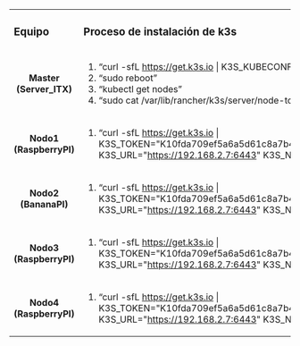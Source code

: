 <table>
 <tr>
  <td><h3> Equipo </h3></td>
  <td><h3> Proceso de instalación de k3s </h3></td>
 </tr>
 
 <tr>
  <td align="center"><b> Master (Server_ITX) </b></td>
  <td>
  
  1. “curl -sfL https://get.k3s.io | K3S_KUBECONFIG_MODE="644" sh -s -“
  2. “sudo reboot”
  3. “kubectl get nodes”
  4. “sudo cat /var/lib/rancher/k3s/server/node-token”
  
  </td>
 </tr>
 
 
 <tr>
  <td align="center"><b> Nodo1 (RaspberryPI) </b></td>
  <td>
  
  1. “curl -sfL https://get.k3s.io | K3S_TOKEN="K10fda709ef5a6a5d61c8a7b42fdab8d82fc4fa059149424403d6db3ef967605aeb::server:da079804ac9d07934d62b2ae91c2da55" K3S_URL="https://192.168.2.7:6443" K3S_NODE_NAME="servername" sh -"
  
  </td>
 </tr>
 
 
 <tr>
  <td align="center"><b> Nodo2 (BananaPI) </b></td>
  <td>
  
  1. “curl -sfL https://get.k3s.io | K3S_TOKEN="K10fda709ef5a6a5d61c8a7b42fdab8d82fc4fa059149424403d6db3ef967605aeb::server:da079804ac9d07934d62b2ae91c2da55" K3S_URL="https://192.168.2.7:6443" K3S_NODE_NAME="servername" sh -"
  
  </td>
 </tr>
 
 
 <tr>
  <td align="center"><b> Nodo3 (RaspberryPI) </b></td>
  <td>
  
 1. “curl -sfL https://get.k3s.io | K3S_TOKEN="K10fda709ef5a6a5d61c8a7b42fdab8d82fc4fa059149424403d6db3ef967605aeb::server:da079804ac9d07934d62b2ae91c2da55" K3S_URL="https://192.168.2.7:6443" K3S_NODE_NAME="servername" sh -"
  
  </td>
 </tr>
 
 
 <tr>
  <td align="center"><b> Nodo4 (RaspberryPI) </b></td>
  <td>
  
 1. “curl -sfL https://get.k3s.io | K3S_TOKEN="K10fda709ef5a6a5d61c8a7b42fdab8d82fc4fa059149424403d6db3ef967605aeb::server:da079804ac9d07934d62b2ae91c2da55" K3S_URL="https://192.168.2.7:6443" K3S_NODE_NAME="servername" sh -"
 
  </td>
 </tr>
</table>
